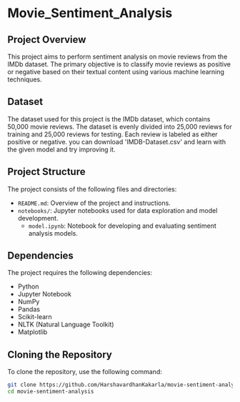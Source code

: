 # Movie_Sentiment_Analysis

## Project Overview
This project aims to perform sentiment analysis on movie reviews from the IMDb dataset. The primary objective is to classify movie reviews as positive or negative based on their textual content using various machine learning techniques.

## Dataset
The dataset used for this project is the IMDb dataset, which contains 50,000 movie reviews. The dataset is evenly divided into 25,000 reviews for training and 25,000 reviews for testing. Each review is labeled as either positive or negative.
you can download 'IMDB-Dataset.csv' and learn with the given model and try improving it.

## Project Structure
The project consists of the following files and directories:
- `README.md`: Overview of the project and instructions.
- `notebooks/`: Jupyter notebooks used for data exploration and model development.
  - `model.ipynb`: Notebook for developing and evaluating sentiment analysis models.
## Dependencies
The project requires the following dependencies:
- Python
- Jupyter Notebook
- NumPy
- Pandas
- Scikit-learn
- NLTK (Natural Language Toolkit)
- Matplotlib

## Cloning the Repository
To clone the repository, use the following command:
```bash
git clone https://github.com/HarshavardhanKakarla/movie-sentiment-analysis.git
cd movie-sentiment-analysis
